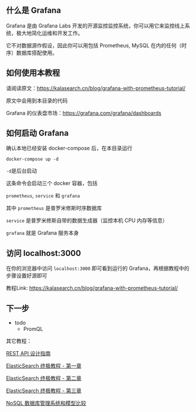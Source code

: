 ## 什么是 Grafana 
Grafana 是由 Grafana Labs 开发的开源监控监控系统，你可以用它来监控线上系统，极大地简化运维和开发工作。

它不对数据源作假设，因此你可以用包括 Prometheus, MySQL 在内的任何（时序）数据库搭配使用。

## 如何使用本教程

请阅读原文：https://kalasearch.cn/blog/grafana-with-prometheus-tutorial/

原文中会用到本目录的代码

Grafana 的仪表盘市场：https://grafana.com/grafana/dashboards

## 如何启动 Grafana

确认本地已经安装 docker-compose 后，在本目录运行

`docker-compose up -d`

`-d`是后台启动

这条命令会启动三个 docker 容器，包括

`prometheus`, `service` 和 `grafana` 

其中 `prometheus` 是普罗米修斯时序数据库

`service` 是普罗米修斯自带的数据生成器（监控本机 CPU 内存等信息）

`grafana` 就是 Grafana 服务本身

## 访问 localhost:3000

在你的浏览器中访问 `localhost:3000` 即可看到运行的 Grafana，再根据教程中的步骤设置好源即可

教程Link: https://kalasearch.cn/blog/grafana-with-prometheus-tutorial/

## 下一步


- todo 
    - PromQL


其它教程：

[REST API 设计指南](https://kalasearch.cn/blog/rest-api-best-practices/)

[ElasticSearch 终极教程 - 第一章](https://kalasearch.cn/blog/elasticsearch-tutorial/)

[ElasticSearch 终极教程 - 第二章](https://kalasearch.cn/blog/chapter2-run-elastic-search-locally/)

[ElasticSearch 终极教程 - 第三章](https://kalasearch.cn/blog/chapter3-elastic-search-and-lucene/)

[NoSQL 数据库管理系统和模型比较](https://kalasearch.cn/community/tutorials/comparison-of-nosql-databases/)